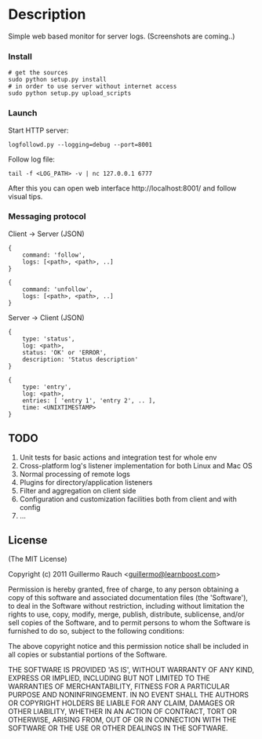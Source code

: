 # Description

Simple web based monitor for server logs.
(Screenshots are coming..)

### Install

    # get the sources
    sudo python setup.py install
    # in order to use server without internet access
    sudo python setup.py upload_scripts

### Launch

Start HTTP server:

    logfollowd.py --logging=debug --port=8001

Follow log file:

    tail -f <LOG_PATH> -v | nc 127.0.0.1 6777

After this you can open web interface http://localhost:8001/ and follow visual tips.

### Messaging protocol

Client -> Server (JSON)

    {
        command: 'follow',
        logs: [<path>, <path>, ..]
    }

    {
        command: 'unfollow',
        logs: [<path>, <path>, ..]
    }

Server -> Client (JSON)

    {
        type: 'status',
        log: <path>,
        status: 'OK' or 'ERROR',
        description: 'Status description'
    }

    {
        type: 'entry',
        log: <path>,
        entries: [ 'entry 1', 'entry 2', .. ],
        time: <UNIXTIMESTAMP>
    }
    

## TODO

1. Unit tests for basic actions and integration test for whole env
2. Cross-platform log's listener implementation for both Linux and Mac OS
3. Normal processing of remote logs 
4. Plugins for directory/application listeners
5. Filter and aggregation on client side 
6. Configuration and customization facilities both from client and with config 
7. ...
    
## License 

(The MIT License)

Copyright (c) 2011 Guillermo Rauch &lt;guillermo@learnboost.com&gt;

Permission is hereby granted, free of charge, to any person obtaining
a copy of this software and associated documentation files (the
'Software'), to deal in the Software without restriction, including
without limitation the rights to use, copy, modify, merge, publish,
distribute, sublicense, and/or sell copies of the Software, and to
permit persons to whom the Software is furnished to do so, subject to
the following conditions:

The above copyright notice and this permission notice shall be
included in all copies or substantial portions of the Software.

THE SOFTWARE IS PROVIDED 'AS IS', WITHOUT WARRANTY OF ANY KIND,
EXPRESS OR IMPLIED, INCLUDING BUT NOT LIMITED TO THE WARRANTIES OF
MERCHANTABILITY, FITNESS FOR A PARTICULAR PURPOSE AND NONINFRINGEMENT.
IN NO EVENT SHALL THE AUTHORS OR COPYRIGHT HOLDERS BE LIABLE FOR ANY
CLAIM, DAMAGES OR OTHER LIABILITY, WHETHER IN AN ACTION OF CONTRACT,
TORT OR OTHERWISE, ARISING FROM, OUT OF OR IN CONNECTION WITH THE
SOFTWARE OR THE USE OR OTHER DEALINGS IN THE SOFTWARE.    

